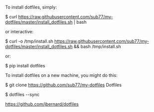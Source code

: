 To install dotfiles, simply:

$ curl https://raw.githubusercontent.com/sub77/my-dotfiles/master/install_dotfiles.sh | bash

or interactive:

$ curl -o /tmp/install.sh https://raw.githubusercontent.com/sub77/my-dotfiles/master/install_dotfiles.sh && bash /tmp/install.sh 

or:

$ pip install dotfiles

To install dotfiles on a new machine, you might do this:

$ git clone https://github.com/sub77/my-dotfiles Dotfiles

$ dotfiles --sync



https://github.com/jbernard/dotfiles
